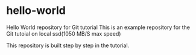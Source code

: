 # hello-world
Hello World repository for Git tutorial
This is an example repository for the Git tutoial on local ssd(1050 MB/S max speed)

This repository is built step by step in the tutorial.